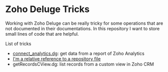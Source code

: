 # Zoho Deluge Tricks
Working with Zoho Deluge can be really tricky for some operations that are not documented in their documentations. 
In this repository I want to store small lines of code that are helpful.

List of tricks

* [connect_analytics.dg](..//blob/main/connect_analytics.dg): get data from a report of Zoho Analytics
* [I'm a relative reference to a repository file](../blob/master/LICENSE)
* getRecordsCView.dg: list records from a custom view in Zoho CRM 


